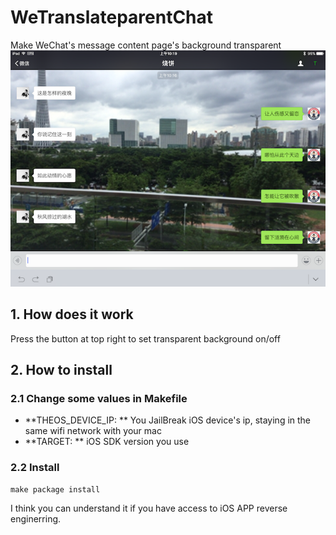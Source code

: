 # WeTranslateparentChat
Make WeChat's message content page's background transparent
![82760IMG_0018.PNG](https://github.com/PandaraWen/WeTranslateparentChat/blob/master/images/IMG_0018.PNG)

## 1. How does it work
Press the button at top right to set transparent background on/off

## 2. How to install
### 2.1 Change some values in Makefile

* **THEOS_DEVICE_IP: ** You JailBreak iOS device's ip, staying in the same wifi network with your mac
* **TARGET: ** iOS SDK version you use

### 2.2 Install
```
make package install
```
I think you can understand it if you have access to iOS APP reverse enginerring.